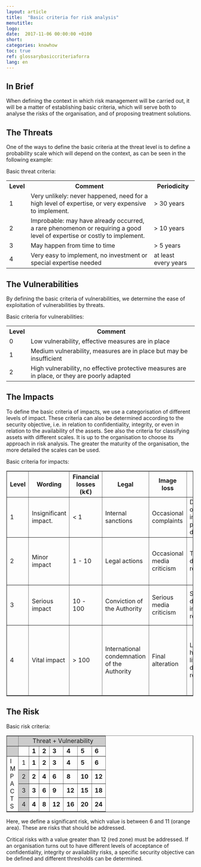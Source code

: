 ```yaml
---
layout: article
title:  "Basic criteria for risk analysis"
menutitle:
logo:
date:  2017-11-06 00:00:00 +0100
short:
categories: knowhow
toc: true
ref: glossarybasiccriteriaforra
lang: en
---
```


## In Brief
When defining the context in which risk management will be carried out, it will be a matter of establishing basic criteria, which will serve both to analyse the risks of the organisation, and of proposing treatment solutions.

## The Threats
One of the ways to define the basic criteria at the threat level is to define a probability scale which will depend on the context, as can be seen in the following example:

Basic threat criteria:

<table class="table">
  <tr>
    <th class="t-cell">Level</th>
    <th class="t-cell">Comment</th>
    <th class="t-cell">Periodicity</th>
  </tr>
  <tr>
    <td class="t-cell">1</td>
    <td class="t-cell">Very unlikely: never happened, need for a high level of expertise, or very expensive to implement.</td>
    <td class="t-cell">> 30 years</td>
  </tr>
  <tr>
    <td class="t-cell">2</td>
    <td class="t-cell">Improbable: may have already occurred, a rare phenomenon or requiring a good level of expertise or costly to implement.</td>
    <td class="t-cell">> 10 years</td>
  </tr>
  <tr>
    <td class="t-cell">3</td>
    <td class="t-cell">May happen from time to time</td>
    <td class="t-cell">> 5 years</td>
  </tr>
  <tr>
    <td class="t-cell">4</td>
    <td class="t-cell">Very easy to implement, no investment or special expertise needed</td>
    <td class="t-cell">at least every years</td>
  </tr>
</table>

## The Vulnerabilities
By defining the basic criteria of vulnerabilities, we determine the ease of exploitation of vulnerabilities by threats.

Basic criteria for vulnerabilities:

<table class="table">
  <tr>
    <th class="t-cell">Level</th>
    <th class="t-cell">Comment</th>
  </tr>
  <tr>
    <td class="t-cell">0</td>
    <td class="t-cell">Low vulnerability, effective measures are in place</td>
  </tr>
  <tr>
    <td class="t-cell">1</td>
    <td class="t-cell">Medium vulnerability, measures are in place but may be insufficient</td>
  </tr>
  <tr>
    <td class="t-cell">2</td>
    <td class="t-cell">High vulnerability, no effective protective measures are in place, or they are poorly adapted</td>
  </tr>
</table>

## The Impacts
To define the basic criteria of impacts, we use a categorisation of different levels of impact. These criteria can also be determined according to the security objective, i.e. in relation to confidentiality, integrity, or even in relation to the availability of the assets. See also the criteria for classifying assets with different scales. It is up to the organisation to choose its approach in risk analysis. The greater the maturity of the organisation, the more detailed the scales can be used.

Basic criteria for impacts:

<table align="center" border="1" cellpadding="1" cellspacing="1" style="width: 500px;">
	<tr><th class="color-table-grey">
				Level</th>
			<th class="color-table-grey">
				Wording</th>
			<th class="color-table-grey">
				Financial losses (k€)</th>
			<th class="color-table-grey">
				Legal</th>
			<th class="color-table-grey">
				Image loss</th>
			<th class="color-table-grey">
				Social, Privacy</th>
			<th class="color-table-grey">
				Comment</th>
		</tr><tr><td>
				1</td>
			<td>
				Insignificant impact.</td>
			<td>
				&lt; 1</td>
			<td>
				Internal sanctions</td>
			<td>
				Occasional complaints</td>
			<td>
				Disclosure of insensitive personal data</td>
			<td>
				Incurs small fees, or will not be noticed externally</td>
		</tr><tr><td>
				2</td>
			<td>
				Minor impact</td>
			<td>
				1 - 10</td>
			<td>
				Legal actions</td>
			<td>
				Occasional media criticism</td>
			<td>
				Temporary damage to reputation</td>
			<td>
				Significant costs, visible from an external point of view</td>
		</tr><tr><td>
				3</td>
			<td>
				Serious impact</td>
			<td>
				10 - 100</td>
			<td>
				Conviction of the Authority</td>
			<td>
				Serious media criticism</td>
			<td>
				Serious damage to integrity or reputation</td>
			<td>
				Significant costs are incurred to address the situation</td>
		</tr><tr><td>
				4</td>
			<td>
				Vital impact</td>
			<td>
				&gt; 100</td>
			<td>
				International condemnation of the Authority</td>
			<td>
				Final alteration</td>
			<td>
				Loss of human life/Serious damage to reputation</td>
			<td>
				Major disturbance for the citizen, but there is no danger to the survival of the organisation</td>
		</tr></table>

## The Risk

Basic risk criteria:

<table style="width:500px;" align="center" border="1" cellpadding="1" cellspacing="1">
	<tr>
		<td style="background-color:rgb(204,204,204);">
			&nbsp;
		</td>
			<td colspan="7" style="text-align:center;background-color:rgb(204,204,204);">
				&nbsp;Threat + Vulnerability</td>
		</tr><tr><td style="background-color:rgb(204,204,204);">
				&nbsp;</td>
			<td class="color-table-grey">
				&nbsp;</td>
			<td class="color-table-grey">
				<strong>1</strong></td>
			<td class="color-table-grey">
				<strong>2</strong></td>
			<td class="color-table-grey">
				<strong>3</strong></td>
			<td class="color-table-grey">
				<strong>4</strong></td>
			<td class="color-table-grey">
				<strong>5</strong></td>
			<td class="color-table-grey">
				<strong>6</strong></td>
		</tr><tr><td rowspan="4" class="color-table-grey">
				I<br>
				M<br>
				P<br>
				A<br>
				C<br>
				T<br>
				S</td>
			<td class="color-table-grey">
				1</td>
			<td class="color-table-green">
				<strong>1</strong></td>
			<td class="color-table-green">
				<strong>2</strong></td>
			<td class="color-table-green">
				<strong>3</strong></td>
			<td class="color-table-green">
				<strong>4</strong></td>
			<td class="color-table-green">
				<strong>5</strong></td>
			<td class="color-table-orange">
				<strong>6</strong></td>
		</tr><tr><td style="text-align:center;background-color:rgb(204,204,204);">
				2</td>
			<td class="color-table-green">
				<strong>2</strong></td>
			<td class="color-table-green">
				<strong>4</strong></td>
			<td class="color-table-orange">
				<strong>6</strong></td>
			<td class="color-table-orange">
				<strong>8</strong></td>
			<td class="color-table-orange">
				<strong>10</strong></td>
			<td class="color-table-red">
				<strong>12</strong></td>
		</tr><tr><td style="text-align:center;background-color:rgb(204,204,204);">
				3</td>
			<td class="color-table-green">
				<strong>3</strong></td>
			<td class="color-table-orange">
				<strong>6</strong></td>
			<td class="color-table-orange">
				<strong>9</strong></td>
			<td class="color-table-red">
				<strong>12</strong></td>
			<td class="color-table-red">
				<strong>15</strong></td>
			<td class="color-table-red">
				<strong>18</strong></td>
		</tr><tr><td style="text-align:center;background-color:rgb(204,204,204);">
				4</td>
			<td class="color-table-green">
				<strong>4</strong></td>
			<td class="color-table-orange">
				<strong>8</strong></td>
			<td class="color-table-red">
				<strong>12</strong></td>
			<td class="color-table-red">
				<strong>16</strong></td>
			<td class="color-table-red">
				<strong>20</strong></td>
			<td class="color-table-red">
				<strong>24</strong></td>
		</tr>
</table>

Here, we define a significant risk, which value is between 6 and 11 (orange area). These are risks that should be addressed.

Critical risks with a value greater than 12 (red zone) must be addressed. If an organisation turns out to have different levels of acceptance of confidentiality, integrity or availability risks, a specific security objective can be defined and different thresholds can be determined.
